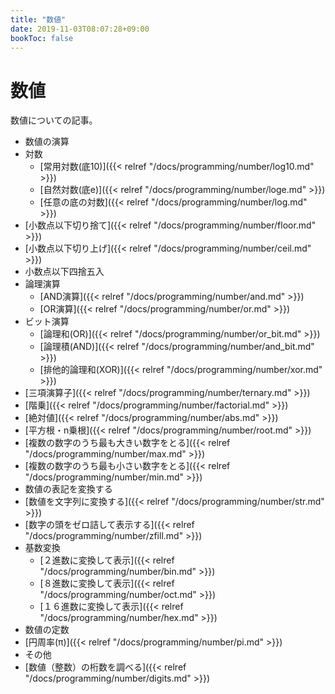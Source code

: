 ```yaml
---
title: "数値"
date: 2019-11-03T08:07:28+09:00
bookToc: false
---
```


# 数値

数値についての記事。

- 数値の演算
 - 対数
     - [常用対数(底10)]({{< relref "/docs/programming/number/log10.md" >}})
     - [自然対数(底e)]({{< relref "/docs/programming/number/loge.md" >}})
     - [任意の底の対数]({{< relref "/docs/programming/number/log.md" >}})
 - [小数点以下切り捨て]({{< relref "/docs/programming/number/floor.md" >}})
 - [小数点以下切り上げ]({{< relref "/docs/programming/number/ceil.md" >}})
 - 小数点以下四捨五入
 - 論理演算
     - [AND演算]({{< relref "/docs/programming/number/and.md" >}})
     - [OR演算]({{< relref "/docs/programming/number/or.md" >}})
 - ビット演算
     - [論理和(OR)]({{< relref "/docs/programming/number/or_bit.md" >}})
     - [論理積(AND)]({{< relref "/docs/programming/number/and_bit.md" >}})
     - [排他的論理和(XOR)]({{< relref "/docs/programming/number/xor.md" >}})
 - [三項演算子]({{< relref "/docs/programming/number/ternary.md" >}})
 - [階乗]({{< relref "/docs/programming/number/factorial.md" >}})
 - [絶対値]({{< relref "/docs/programming/number/abs.md" >}})
 - [平方根・n乗根]({{< relref "/docs/programming/number/root.md" >}})
 - [複数の数字のうち最も大きい数字をとる]({{< relref "/docs/programming/number/max.md" >}})
 - [複数の数字のうち最も小さい数字をとる]({{< relref "/docs/programming/number/min.md" >}})
- 数値の表記を変換する
 - [数値を文字列に変換する]({{< relref "/docs/programming/number/str.md" >}})
 - [数字の頭をゼロ詰して表示する]({{< relref "/docs/programming/number/zfill.md" >}})
 - 基数変換
     - [２進数に変換して表示]({{< relref "/docs/programming/number/bin.md" >}})
     - [８進数に変換して表示]({{< relref "/docs/programming/number/oct.md" >}})
     - [１６進数に変換して表示]({{< relref "/docs/programming/number/hex.md" >}})
- 数値の定数
 - [円周率(π)]({{< relref "/docs/programming/number/pi.md" >}})
- その他
 - [数値（整数）の桁数を調べる]({{< relref "/docs/programming/number/digits.md" >}})
